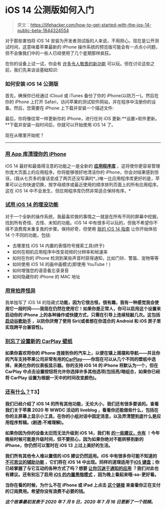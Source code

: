 # iOS 14 公测版如何入门

> 原文：<https://lifehacker.com/how-to-get-started-with-the-ios-14-public-beta-1844324554>

对于那些害怕将 iOS 14 安装为开发者测试版的人来说，不用担心。现在是公开测试时间，这意味着苹果最新的 iPhone 操作系统的预览版可能会有一点点小问题，但不会像我们中的一些人已经使用了几个星期那样疯狂。

在你的设备上试一试，你会有 [许多令人敬畏的新功能](#feature) 可以玩。但在讨论这些之前，我们先来谈谈基础知识:

### 如何安装 iOS 14 公测版

首先，确保你已经通过 iCloud 或 iTunes 备份了你的 iPhone(以防万一)。然后在你的 iPhone 上打开 Safari，访问苹果的测试软件网站，并在程序中注册你的设备。然后，您需要在 iPhone 上下载并安装一个描述文件:

最后，你将像往常一样更新你的 iPhone，进行任何 iOS 更新:**设置>软件更新。**下载并安装一段时间后，你就可以开始使用 iOS 14 了。

现在从哪里开始呢？

* * *

### [用 App 库清理你的 iPhone](https://lifehacker.com/stop-hoarding-apps-with-the-help-of-ios-14-1844178213)

iOS 14 最好和最值得注意的功能之一是全新的 [**应用程序库**](https://lifehacker.com/stop-hoarding-apps-with-the-help-of-ios-14-1844178213) ，这将使你更容易管理你庞大页面上的应用程序。你将能够很好地清洁你的 iPhone，你会对结果感到惊讶。(我从七页多的废话变成了两页还没写满的*。)唯一比应用程序库更好的是，苹果可以让你快速切换，按字母顺序或最近使用的顺序排列页面上的所有应用程序。这在 iOS 14 中不会发生，但应用程序库仍然非常适合保持有序。*

### [试用 iOS 14 的埋没功能](https://lifehacker.com/how-to-enable-the-14-best-hidden-features-of-ios-14-1844180800)

对于一个全新的操作系统，我最喜欢做的事情之一就是在所有不同的屏幕中挖掘，找到所有奇怪、古怪、未知的功能。iOS 14 中有很多可以玩的，但我不希望你不得不浪费周末重复我的步骤。保持好奇，但使用 [我的 iOS 14 指南](https://lifehacker.com/how-to-enable-the-14-best-hidden-features-of-ios-14-1844180800) 让你开始体验 14 个不同的功能，包括:

*   去哪里找 iOS 14 内置的表情符号搜索工具(终于)
*   如何在相机应用程序中改变视频的分辨率和帧速率
*   如何在你的 iPhone 检测到某些声音时获得通知，比如门铃、警笛、宠物等等
*   如何使用 iOS 14 的画中画模式(即使用 YouTube！)
*   如何增强您的语音备忘录录音
*   如何隐藏你的 iPhone 的 MAC 地址

### [用背拍弄怪异](https://lifehacker.com/how-to-launch-iphone-actions-with-a-tap-on-the-back-1844127710)

我单独写了 iOS 14 的隐藏式[](https://lifehacker.com/how-to-launch-iphone-actions-with-a-tap-on-the-back-1844127710)**功能，因为它很古怪，很有趣，我有一种感觉我会使用它一段时间——我现在仍然在使用它！如果你是正常人，你可以启用这个设置来启动你的 iPhone 上的各种操作或快捷方式，只需在引导上连续轻敲几次。这包括 [启动谷歌助手](https://lifehacker.com/launch-google-assistant-on-your-iphone-as-quickly-as-si-1844152322) ，以防你厌倦了使用 Siri(或者想在你混合的 Android 和 iOS 房子里实现跨平台兼容性)。**

### **[别忘了设置新的 CarPlay 壁纸](https://lifehacker.com/how-to-add-a-carplay-wallpaper-in-ios-14-1844181585)**

**如果你喜欢将你的 iPhone 连接到你的汽车上，以便在镇上摇摆和导航——并且你的汽车支持苹果公司非常有用的[CarPlay](https://lifehacker.com/how-to-add-a-carplay-wallpaper-in-ios-14-1844181585)——你现在可以从几个不同的壁纸中选择，来美化你的仪表板显示器。你的支持 iOS 14 的 iPhone 将默认为一个，但在 CarPlay 中点击设置按钮将允许你选择许多其他选项(包括亮/暗组合，如果你已经将 CarPlay 设置为根据一天中的时间改变颜色)。**

### **[还有什么？](https://lifehacker.com/every-awesome-ios-14-feature-apple-announced-at-wwdc-20-1844122040)T3】**

**我们已经介绍了 iOS 14 的所有其他功能，无论大小，我们还有很多要谈的。查看我们关于苹果 2020 年 WWDC 活动的 liveblog ，看看你还能做些什么，包括在你的主屏幕上显示小工具，在你的小组对话中固定消息，以及弄清楚到底什么是应用程序剪辑。(剧透:不难理解)。**

**如果你因为你的设备太旧而无法升级到 iOS 14，我们有 [的一些建议，也有](https://lifehacker.com/what-to-do-if-your-old-device-cant-run-a-new-apple-oper-1844126169) ！今年晚些时候可能是升级时间，但不要担心，因为如果你绝对不能转移到新的 iPhone，你仍然可以暂时在 iOS 13 上过上美好的生活。**

**我们所有其他令人难以置信的 iOS 建议仍然适用。iOS 中有很多你可能不知道的 [不可思议的辅助功能](https://lifehacker.com/how-to-enable-the-best-accessibility-features-on-your-i-1843985318) ，它们将在 iOS 14 中出现。同样的道理适用于[iOS 键盘](https://lifehacker.com/the-ios-keyboard-features-you-might-have-missed-1842759395)；你已经掌握了与它互动的各种方式了吗？想要 [让你沉迷于通知的应用](https://lifehacker.com/how-to-prevent-spammy-notifications-from-iphone-and-ipa-1842218148) ？我们对此也有建议。还有别忘了启用 [iOS 的内置黑暗模式](https://lifehacker.com/how-to-enable-dark-mode-in-ios-and-android-1841770858) ，因为晚上看起来哦-so-更好看。**

**当你在看的时候，为什么不在 iPhone 或 iPad 上点击 [这个链接](https://apps.apple.com/account/subscriptions) 来查看你正在支付的订阅费用。希望你没有浪费不必要的钱。**

***这个故事最初发表于 2020 年 7 月 9 日，2020 年 7 月 16 日更新了一个视频。***